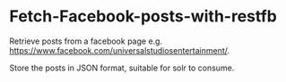 # Fetch-Facebook-posts-with-restfb

Retrieve posts from a facebook page e.g. https://www.facebook.com/universalstudiosentertainment/.

Store the posts in JSON format, suitable for solr to consume.
